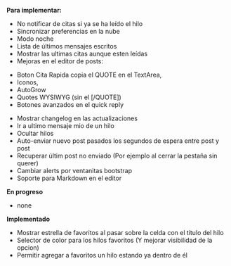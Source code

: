 **Para implementar:**

 * No notificar de citas si ya se ha leído el hilo
 * Sincronizar preferencias en la nube
 * Modo noche
 * Lista de últimos mensajes escritos
 * Mostrar las ultimas citas aunque esten leídas
 * Mejoras en el editor de posts:<br>
  + Boton Cita Rapida copia el QUOTE en el TextArea,
  + Iconos, 
  + AutoGrow
  + Quotes WYSIWYG (sin el [/QUOTE])
  + Botones avanzados en el quick reply
 * Mostrar changelog en las actualizaciones
 * Ir a ultimo mensaje mio de un hilo
 * Ocultar hilos
 * Auto-enviar nuevo post pasados los segundos de espera entre post y post
 * Recuperar últim post no enviado (Por ejemplo al cerrar la pestaña sin querer)
 * Cambiar alerts por ventanitas bootstrap
 * Soporte para Markdown en el editor

**En progreso**
 - none

**Implementado**
 * Mostrar estrella de favoritos al pasar sobre la celda con el título del hilo
 * Selector de color para los hilos favoritos (Y mejorar visibilidad de la opcion)
 * Permitir agregar a favoritos un hilo estando ya dentro de él

